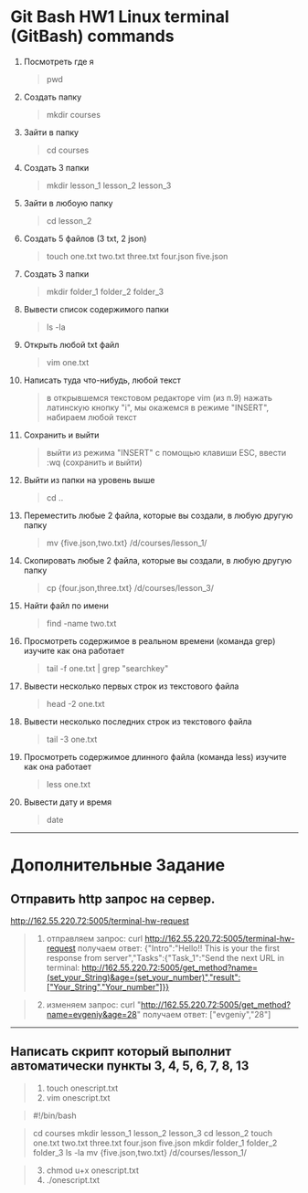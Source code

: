 # Git Bash HW1 Linux terminal (GitBash) commands

1. Посмотреть где я
   > pwd
2. Создать папку
   > mkdir courses
3. Зайти в папку
   > cd courses
4. Создать 3 папки
   > mkdir lesson_1 lesson_2 lesson_3
5. Зайти в любоую папку
   > cd lesson_2
6. Создать 5 файлов (3 txt, 2 json)
   > touch one.txt two.txt three.txt four.json five.json
7. Создать 3 папки
   > mkdir folder_1 folder_2 folder_3
8. Вывести список содержимого папки

   > ls -la

9. Открыть любой txt файл
   > vim one.txt
10. Написать туда что-нибудь, любой текст

    > в открывшемся текстовом редакторе vim (из п.9) нажать латинскую кнопку "i",
    > мы окажемся в режиме "INSERT", набираем любой текст

11. Сохранить и выйти
    > выйти из режима "INSERT" с помощью клавиши ESC, ввести :wq (сохранить и выйти)
12. Выйти из папки на уровень выше

    > cd ..

13. Переместить любые 2 файла, которые вы создали, в любую другую папку
    > mv {five.json,two.txt} /d/courses/lesson_1/
14. Скопировать любые 2 файла, которые вы создали, в любую другую папку
    > cp {four.json,three.txt} /d/courses/lesson_3/
15. Найти файл по имени
    > find -name two.txt
16. Просмотреть содержимое в реальном времени (команда grep) изучите как она работает
    > tail -f one.txt | grep "searchkey"
17. Вывести несколько первых строк из текстового файла
    > head -2 one.txt
18. Вывести несколько последних строк из текстового файла
    > tail -3 one.txt
19. Просмотреть содержимое длинного файла (команда less) изучите как она работает
    > less one.txt
20. Вывести дату и время
    > date

---

# Дополнительные Задание

## Отправить http запрос на сервер.
   http://162.55.220.72:5005/terminal-hw-request

> 1.  отправляем запрос: curl http://162.55.220.72:5005/terminal-hw-request
>     получаем ответ: {"Intro":"Hello!! This is your the first response from server","Tasks":{"Task_1":"Send the next URL in terminal: http://162.55.220.72:5005/get_method?name=(set_your_String)&age=(set_your_number)","result":["Your_String","Your_number"]}}

> 2.  изменяем запрос: curl "http://162.55.220.72:5005/get_method?name=evgeniy&age=28"
>     получаем ответ: ["evgeniy","28"]

---

## Написать скрипт который выполнит автоматически пункты 3, 4, 5, 6, 7, 8, 13

> 1.  touch onescript.txt
> 2.  vim onescript.txt

> #!/bin/bash

> cd courses
> mkdir lesson_1 lesson_2 lesson_3
> cd lesson_2
> touch one.txt two.txt three.txt four.json five.json
> mkdir folder_1 folder_2 folder_3
> ls -la
> mv {five.json,two.txt} /d/courses/lesson_1/

> 3.  chmod u+x onescript.txt
> 4.  ./onescript.txt

